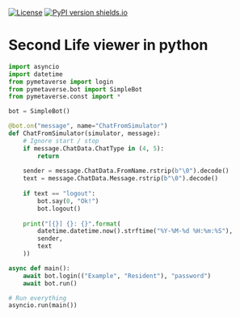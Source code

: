 [![License](https://img.shields.io/pypi/l/pymetaverse.svg)](https://pypi.python.org/pypi/pymetaverse/)
[![PyPI version shields.io](https://img.shields.io/pypi/v/pymetaverse.svg)](https://pypi.python.org/pypi/pymetaverse/)

# Second Life viewer in python
```py
import asyncio
import datetime
from pymetaverse import login
from pymetaverse.bot import SimpleBot
from pymetaverse.const import *

bot = SimpleBot()

@bot.on("message", name="ChatFromSimulator")
def ChatFromSimulator(simulator, message):
    # Ignore start / stop
    if message.ChatData.ChatType in (4, 5):
        return
    
    sender = message.ChatData.FromName.rstrip(b"\0").decode()
    text = message.ChatData.Message.rstrip(b"\0").decode()
    
    if text == "logout":
        bot.say(0, "Ok!")
        bot.logout()
        
    print("[{}] {}: {}".format(
        datetime.datetime.now().strftime("%Y-%M-%d %H:%m:%S"),
        sender,
        text
    ))

async def main():
    await bot.login(("Example", "Resident"), "password")
    await bot.run()

# Run everything
asyncio.run(main())
```